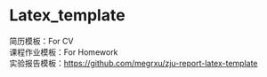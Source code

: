 # Latex_template

简历模板：For CV   
课程作业模板：For Homework   
实验报告模板：https://github.com/megrxu/zju-report-latex-template   

